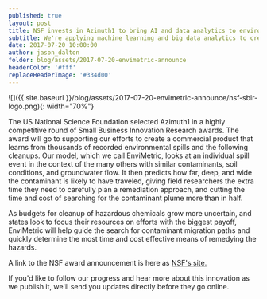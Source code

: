 ```yaml
---
published: true
layout: post
title: NSF invests in Azimuth1 to bring AI and data analytics to environmental cleanup
subtitle: We're applying machine learning and big data analytics to create useful models for the size, shape, and concentration of underground contaminants in the soil and groundwater.
date: 2017-07-20 10:00:00
author: jason_dalton
folder: blog/assets/2017-07-20-envimetric-announce
headerColor: '#fff'
replaceHeaderImage: '#334d00'
---
```


![]({{ site.baseurl }}/blog/assets/2017-07-20-envimetric-announce/nsf-sbir-logo.png){: width="70%"}

The US National Science Foundation selected Azimuth1 in a highly competitive round of Small Business Innovation Research awards.  The award will go to supporting our efforts to create <!--more-->  a commercial product that learns from thousands of recorded environmental spills and the following cleanups.  Our model, which we call EnviMetric, looks at an individual spill event in the context of the many others with similar contaminants, soil conditions, and groundwater flow.  It then predicts how far, deep, and wide the contaminant is likely to have traveled, giving field researchers the extra time they need to carefully plan a remediation approach, and cutting the time and cost of searching for the contaminant plume more than in half.

As budgets for cleanup of hazardous chemicals grow more uncertain, and states look to focus their resources on efforts with the biggest payoff, EnviMetric will help guide the search for contaminant migration paths and quickly determine the most time and cost effective means of remedying the hazards.

A link to the NSF award announcement is here as <a href="https://www.nsf.gov/awardsearch/showAward?AWD_ID=1721607&HistoricalAwards=false" target="_blank">NSF's site.</a>

If you'd like to follow our progress and hear more about this innovation as we publish it, we'll send you updates directly before they go online.

<!-- TODO: insert mailing list code -->
